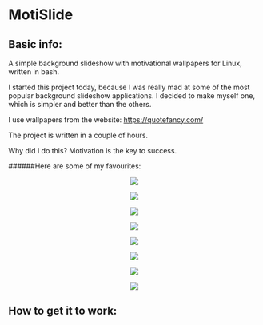 # MotiSlide

## Basic info:

A simple background slideshow with motivational wallpapers for Linux, written in bash.

I started this project today, because I was really mad at some of the most popular background slideshow applications. I decided to make myself one, which is simpler and better than the others.

I use wallpapers from the website: https://quotefancy.com/

The project is written in a couple of hours.

Why did I do this? Motivation is the key to success.

######Here are some of my favourites:
<p align="center">
  <img src = "http://i.imgur.com/f4fx6xN.jpg"/>
</p>

<p align="center">
  <img src = "http://i.imgur.com/1eH1s78.jpg"/>
</p>

<p align="center">
  <img src = "http://i.imgur.com/pzO04Ax.jpg"/>
</p>

<p align="center">
  <img src = "http://i.imgur.com/CTD7mSC.jpg"/>
</p>

<p align="center">
  <img src = "http://i.imgur.com/4C5Tjcr.png"/>
</p>

<p align="center">
  <img src = "http://i.imgur.com/SBW1YjB.jpg"/>
</p>

<p align="center">
  <img src = "http://i.imgur.com/ohGl4QH.jpg"/>
</p>

<p align="center">
  <img src = "http://i.imgur.com/iT3zk6X.jpg"/>
</p>

## How to get it to work:

